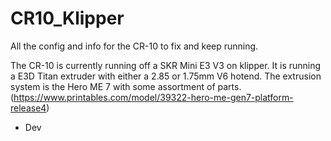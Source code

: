 # CR10_Klipper
All the config and info for the CR-10 to fix and keep running. 


The CR-10 is currently running off a SKR Mini E3 V3 on klipper. 
It is running a E3D Titan extruder with either a 2.85 or 1.75mm V6 hotend. 
The extrusion system is the Hero ME 7 with some assortment of parts. (https://www.printables.com/model/39322-hero-me-gen7-platform-release4)

- Dev


